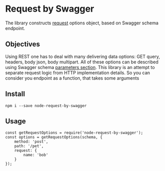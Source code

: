 # Request by Swagger

The library constructs [request](https://github.com/request/request) options object, based on Swagger schema endpoint.

## Objectives

Using REST one has to deal with many delivering data options: GET query, headers, body json, body multipart.
All of these options can be described using Swagger schema [parameters section](https://github.com/OAI/OpenAPI-Specification/blob/master/versions/2.0.md#parameterObject).
This library is an attempt to separate request logic from HTTP implementation details.
So you can consider you endpoint as a function, that takes some arguments

## Install

```
npm i --save node-request-by-swagger
```

## Usage

```
const getRequestOptions = require('node-request-by-swagger');
const options = getRequestOptions(schema, {
    method: 'post',
    path: '/pet',
    request: {
        name: 'bob'
    }
});

```